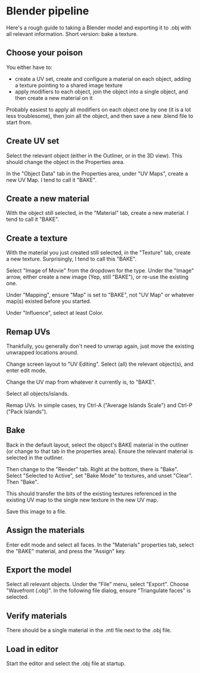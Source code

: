 # Blender pipeline

Here's a rough guide to taking a Blender model and exporting it to .obj with
all relevant information.  Short version: bake a texture.

## Choose your poison

You either have to:
* create a UV set, create and configure a material on each object, adding a
  texture pointing to a shared image texture
* apply modifiers to each object, join the object into a single object, and
  then create a new material on it

Probably easiest to apply all modifiers on each object one by one (it is a lot
less troublesome), then join all the object, and then save a new .blend file to
start from.

## Create UV set

Select the relevant object (either in the Outliner, or in the 3D view).  This
should change the object in the Properties area.

In the "Object Data" tab in the Properties area, under "UV Maps", create a new
UV Map.  I tend to call it "BAKE".

## Create a new material

With the object still selected, in the "Material" tab, create a new material. I
tend to call it "BAKE".

## Create a texture

With the material you just created still selected, in the "Texture" tab, create
a new texture.  Surprisingly, I tend to call this "BAKE".

Select "Image of Movie" from the dropdown for the type.  Under the "Image"
arrow, either create a new image (Yep, still "BAKE"), or re-use the existing one.

Under "Mapping", ensure "Map" is set to "BAKE", not "UV Map" or whatever map(s)
existed before you started.

Under "Influence", select at least Color.

## Remap UVs

Thankfully, you generally don't need to unwrap again, just move the existing
unwrapped locations around.

Change screen layout to "UV Editing".  Select (all) the relevant object(s), and
enter edit mode.

Change the UV map from whatever it currently is, to "BAKE".

Select all objects/islands.

Remap UVs.  In simple cases, try Ctrl-A ("Average Islands Scale") and Ctrl-P
("Pack Islands").

## Bake

Back in the default layout, select the object's BAKE material in the outliner
(or change to that tab in the properties area).  Ensure the relevant material
is selected in the outliner.

Then change to the "Render" tab.  Right at the bottom, there is "Bake".  Select
"Selected to Active", set "Bake Mode" to textures, and unset "Clear".  Then "Bake".

This should transfer the bits of the existing textures referenced in the
existing UV map to the single new texture in the new UV map.

Save this image to a file.

## Assign the materials

Enter edit mode and select all faces.  In the "Materials" properties tab,
select the "BAKE" material, and press the "Assign" key.

## Export the model

Select all relevant objects.  Under the "File" menu, select "Export".  Choose
"Wavefront (.obj)".  In the following file dialog, ensure "Triangulate faces" is selected.

## Verify materials

There should be a single material in the .mtl file next to the .obj file.

## Load in editor

Start the editor and select the .obj file at startup.
